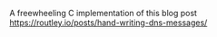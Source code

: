 A freewheeling C implementation of this blog post https://routley.io/posts/hand-writing-dns-messages/
